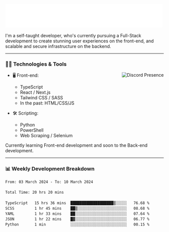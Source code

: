 <img src="assets/wave.svg" alt=":wave:" />

I'm a self-taught developer, who's currently pursuing a Full-Stack development to create stunning user experiences on the front-end, and scalable and secure infrastructure on the backend.

---

### 🧑‍💻 Technologies & Tools

<a href="https://discord.com/users/414304208649453568" target="_blank" rel="nofollow">
   <img src="https://lanyard-profile-readme.vercel.app/api/414304208649453568?idleMessage=Probably%20doing%20something%20else..." alt="Discord Presence" align="right">
</a>

- 🖥️ Front-end:

  - TypeScript
  - React / Next.js
  - Tailwind CSS / SASS
  - In the past: HTML/CSS/JS

- 🛠 Scripting:

  - Python
  - PowerShell
  - Web Scraping / Selenium

Currently learning Front-end development and soon to the Back-end development.

---

### 📊 Weekly Development Breakdown

<!-- ![ccrsxx's GitHub Stats](https://github-readme-stats.vercel.app/api?username=ccrsxx&count_private=true&theme=tokyonight) -->
<!-- ![ccrsxx's Top Langs](https://github-readme-stats.vercel.app/api/top-langs/?username=ccrsxx&hide=lua,java,html&theme=tokyonight) -->

<!--START_SECTION:waka-->

```txt
From: 03 March 2024 - To: 10 March 2024

Total Time: 20 hrs 20 mins

TypeScript   15 hrs 36 mins  ███████████████████▒░░░░░   76.68 %
SCSS         1 hr 45 mins    ██▒░░░░░░░░░░░░░░░░░░░░░░   08.68 %
YAML         1 hr 33 mins    ██░░░░░░░░░░░░░░░░░░░░░░░   07.64 %
JSON         1 hr 22 mins    █▓░░░░░░░░░░░░░░░░░░░░░░░   06.77 %
Python       1 min           ░░░░░░░░░░░░░░░░░░░░░░░░░   00.15 %
```

<!--END_SECTION:waka-->
